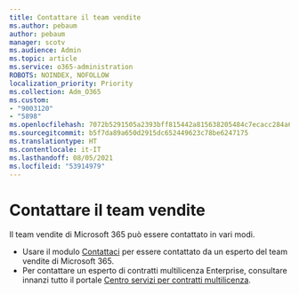 ```yaml
---
title: Contattare il team vendite
ms.author: pebaum
author: pebaum
manager: scotv
ms.audience: Admin
ms.topic: article
ms.service: o365-administration
ROBOTS: NOINDEX, NOFOLLOW
localization_priority: Priority
ms.collection: Adm_O365
ms.custom:
- "9003120"
- "5898"
ms.openlocfilehash: 7072b5291505a2393bff815442a815638205484c7ecacc284a6fc52229fee470
ms.sourcegitcommit: b5f7da89a650d2915dc652449623c78be6247175
ms.translationtype: HT
ms.contentlocale: it-IT
ms.lasthandoff: 08/05/2021
ms.locfileid: "53914979"
---
```

# <a name="contact-the-sales-team"></a>Contattare il team vendite

Il team vendite di Microsoft 365 può essere contattato in vari modi.

- Usare il modulo  [Contattaci](https://go.microsoft.com/fwlink/p/?LinkId=518644&clcid=0x0409) per essere contattato da un esperto del team vendite di Microsoft 365.
- Per contattare un esperto di contratti multilicenza Enterprise, consultare innanzi tutto il portale [Centro servizi per contratti multilicenza](https://go.microsoft.com/fwlink/p/?LinkId=329762).
